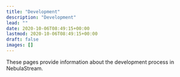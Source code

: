 ```yaml
---
title: "Development"
description: "Development"
lead: ""
date: 2020-10-06T08:49:15+00:00
lastmod: 2020-10-06T08:49:15+00:00
draft: false
images: []
---
```


These pages provide information about the development process in NebulaStream.
